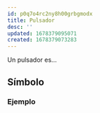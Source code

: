 ```yaml
---
id: p0q7o4rc2ny8h00grbgmodx
title: Pulsador
desc: ''
updated: 1678379095071
created: 1678379073283
---
```


Un pulsador es...

## Símbolo


### Ejemplo